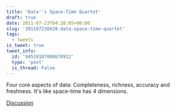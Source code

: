 ```yaml
---
title: 'Data''s Space-Time Quartet'
draft: true
date: 2011-07-23T04:28:05+00:00
slug: '201107230428-data-space-time-quartet'
tags:
  - tweets
is_tweet: true
tweet_info:
  id: '94519107088678912'
  type: 'post'
  is_thread: False
---
```




Four core aspects of data: Completeness, richness, accuracy and freshness. It's like space-time has 4 dimensions.

[Discussion](https://x.com/sytelus/status/94519107088678912)

